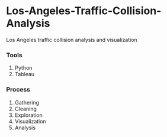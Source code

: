 # Los-Angeles-Traffic-Collision-Analysis
Los Angeles traffic collision analysis and visualization

### Tools
1. Python
2. Tableau

### Process
1. Gathering
2. Cleaning
3. Exploration
4. Visualization
5. Analysis
